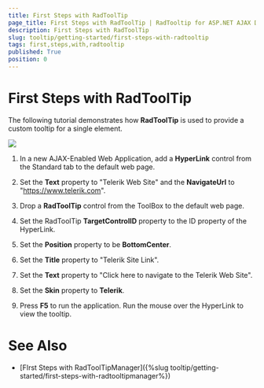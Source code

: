 ```yaml
---
title: First Steps with RadToolTip
page_title: First Steps with RadToolTip | RadTooltip for ASP.NET AJAX Documentation
description: First Steps with RadToolTip
slug: tooltip/getting-started/first-steps-with-radtooltip
tags: first,steps,with,radtooltip
published: True
position: 0
---
```


# First Steps with RadToolTip



The following tutorial demonstrates how **RadToolTip** is used to provide a custom tooltip for a single element.


![](images/tooltip-gettingstarted001.png)

1. In a new AJAX-Enabled Web Application, add a **HyperLink** control from the Standard tab to the default web page.

1. Set the **Text** property to "Telerik Web Site" and the **NavigateUrl** to "https://www.telerik.com".

1. Drop a **RadToolTip** control from the ToolBox to the default web page.

1. Set the RadToolTip **TargetControlID** property to the ID property of the HyperLink.

1. Set the **Position** property to be **BottomCenter**.

1. Set the **Title** property to "Telerik Site Link".

1. Set the **Text** property to "Click here to navigate to the Telerik Web Site".

1. Set the **Skin** property to **Telerik**.

1. Press **F5** to run the application. Run the mouse over the HyperLink to view the tooltip.

# See Also

 * [FIrst Steps with RadToolTipManager]({%slug tooltip/getting-started/first-steps-with-radtooltipmanager%})
